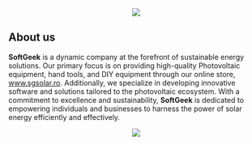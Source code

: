<p align="center">
  <img src="https://capsule-render.vercel.app/api?type=waving&height=100&color=gradient&text=SoftGeek%20Romania&section=header&textBg=false&fontAlign=50&fontSize=35&fontAlignY=26"/>
</p>

## About us


**SoftGeek** is a dynamic company at the forefront of sustainable energy solutions. Our primary focus is on providing 
high-quality Photovoltaic equipment, hand tools, and DIY equipment through our online store, www.sgsolar.ro. 
Additionally, we specialize in developing innovative software and solutions tailored to the photovoltaic ecosystem. 
With a commitment to excellence and sustainability, **SoftGeek** is dedicated to empowering individuals and businesses 
to harness the power of solar energy efficiently and effectively.

<p align="center">
  <img src="https://capsule-render.vercel.app/api?type=waving&height=100&color=gradient&section=footer"/>
</p>
